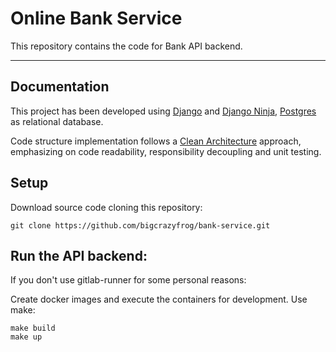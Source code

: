 # Online Bank Service

This repository contains the code for Bank API backend.

---

## Documentation

This project has been developed using [Django][django] and [Django Ninja][djangoninja], [Postgres][postgres] as relational database.

Code structure implementation follows a [Clean Architecture][cleanarchitecture] approach, emphasizing on code readability, responsibility decoupling and unit testing.

## Setup

Download source code cloning this repository:
```
git clone https://github.com/bigcrazyfrog/bank-service.git
```

## Run the API backend:

If you don't use gitlab-runner for some personal reasons:

Create docker images and execute the containers for development. Use make:
```
make build
make up
```


[//]: # (Links)

[django]: <https://www.djangoproject.com>
[djangoninja]: <https://django-ninja.rest-framework.com/>
[postgres]: <https://www.postgresql.org>
[cleanarchitecture]: <https://blog.cleancoder.com/uncle-bob/2012/08/13/the-clean-architecture.html>

